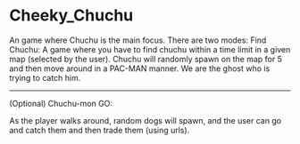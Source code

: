 # Cheeky_Chuchu
An game where Chuchu is the main focus. There are two modes:
Find Chuchu:
A game where you have to find chuchu within a time limit in a given map (selected by the user).
Chuchu will randomly spawn on the map for 5 and then move around in a PAC-MAN manner. We are the ghost who is trying to catch him.

----
(Optional)
Chuchu-mon GO:

As the player walks around, random dogs will spawn, and the user can go and catch them and then trade them (using urls). 
